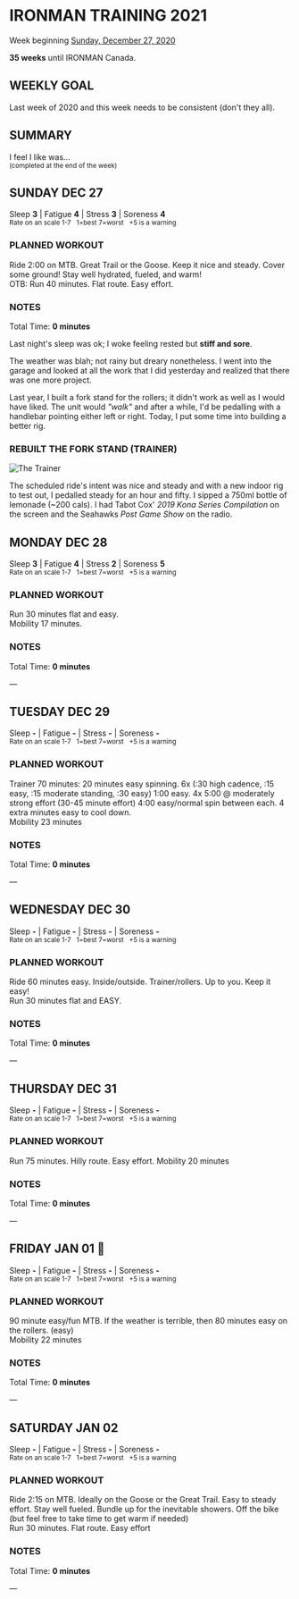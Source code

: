 # IRONMAN TRAINING 2021
Week beginning [Sunday, December 27, 2020](javascript:flick('sun');)

**35 weeks** until IRONMAN Canada.

## WEEKLY GOAL
Last week of 2020 and this week needs to be consistent (don't they all).

## SUMMARY
I feel I like was...  
<sup>(completed at the end of the week)</sup>
<!--OVERTRAINING|ON THE EDGE|STAYING CONSISTENT|LAGGING A BIT-->


<!---->
## SUNDAY DEC 27
Sleep **3** | Fatigue **4** | Stress **3** | Soreness **4**  
<sup>Rate on an scale 1-7 &nbsp; 1=best 7=worst &nbsp; +5 is a warning</sup>

### PLANNED WORKOUT
Ride 2:00 on MTB. Great Trail or the Goose. Keep it nice and steady. Cover some ground! Stay well hydrated, fueled, and warm!   
OTB: Run 40 minutes. Flat route. Easy effort.

### NOTES
Total Time: **0 minutes**

Last night's sleep was ok; I woke feeling rested but **stiff and sore**.

The weather was blah; not rainy but dreary nonetheless.  I went into the garage and looked at all the work that I did yesterday and realized that there was one more project.  

Last year, I built a fork stand for the rollers; it didn't work as well as I would have liked.  The unit would _"walk"_ and after a while, I'd be pedalling with a handlebar pointing either left or right.  Today, I put some time into building a better rig.
<!---->
### REBUILT THE FORK STAND (TRAINER)
![The Trainer](/assets/jpg/IMG_3030.jpeg)

The scheduled ride's intent was nice and steady and with a new indoor rig to test out, I pedalled steady for an hour and fifty.  I sipped a 750ml bottle of lemonade (~200 cals).  I had Tabot Cox' _2019 Kona Series Compilation_ on the screen and the Seahawks _Post Game Show_ on the radio.  


<!---->
## MONDAY DEC 28
Sleep **3** | Fatigue **4** | Stress **2** | Soreness **5**  
<sup>Rate on an scale 1-7 &nbsp; 1=best 7=worst &nbsp; +5 is a warning</sup>

### PLANNED WORKOUT
Run 30 minutes flat and easy.   
Mobility 17 minutes.

### NOTES
Total Time: **0 minutes**

&mdash; 


<!---->
## TUESDAY DEC 29
Sleep **-** | Fatigue **-** | Stress **-** | Soreness **-**  
<sup>Rate on an scale 1-7 &nbsp; 1=best 7=worst &nbsp; +5 is a warning</sup>

### PLANNED WORKOUT
Trainer 70 minutes: 20 minutes easy spinning. 6x (:30 high cadence, :15 easy, :15 moderate standing, :30 easy) 1:00 easy. 4x 5:00 @ moderately strong effort (30-45 minute effort) 4:00 easy/normal spin between each. 4 extra minutes easy to cool down.   
Mobility 23 minutes

### NOTES
Total Time: **0 minutes**

&mdash; 


<!---->
## WEDNESDAY DEC 30
Sleep **-** | Fatigue **-** | Stress **-** | Soreness **-**  
<sup>Rate on an scale 1-7 &nbsp; 1=best 7=worst &nbsp; +5 is a warning</sup>

### PLANNED WORKOUT
Ride 60 minutes easy. Inside/outside. Trainer/rollers. Up to you. Keep it easy!   
Run 30 minutes flat and EASY.

### NOTES
Total Time: **0 minutes**

&mdash; 


<!---->
## THURSDAY DEC 31
Sleep **-** | Fatigue **-** | Stress **-** | Soreness **-**  
<sup>Rate on an scale 1-7 &nbsp; 1=best 7=worst &nbsp; +5 is a warning</sup>

### PLANNED WORKOUT
Run 75 minutes. Hilly route. Easy effort. 
Mobility 20 minutes

### NOTES
Total Time: **0 minutes**

&mdash; 


<!---->
## FRIDAY JAN 01 🎉
Sleep **-** | Fatigue **-** | Stress **-** | Soreness **-**  
<sup>Rate on an scale 1-7 &nbsp; 1=best 7=worst &nbsp; +5 is a warning</sup>

### PLANNED WORKOUT
90 minute easy/fun MTB. If the weather is terrible, then 80 minutes easy on the rollers. (easy)   
Mobility 22 minutes

### NOTES
Total Time: **0 minutes**

&mdash; 


<!---->
## SATURDAY JAN 02
Sleep **-** | Fatigue **-** | Stress **-** | Soreness **-**  
<sup>Rate on an scale 1-7 &nbsp; 1=best 7=worst &nbsp; +5 is a warning</sup>

### PLANNED WORKOUT
Ride 2:15 on MTB. Ideally on the Goose or the Great Trail. Easy to steady effort. Stay well fueled. Bundle up for the inevitable showers. 
Off the bike (but feel free to take time to get warm if needed)   
Run 30 minutes. Flat route. Easy effort

### NOTES
Total Time: **0 minutes**

&mdash; 


<!---->